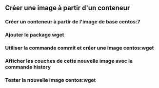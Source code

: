 ## Créer une image à partir d'un conteneur

### Créer un conteneur à partir de l'image de base centos:7

### Ajouter le package wget

### Utiliser la commande **commit** et créer une image **centos:wget**

### Afficher les couches de cette nouvelle image avec la commande **history**

### Tester la nouvelle image **centos:wget** 

